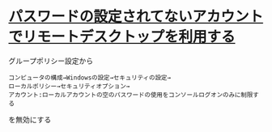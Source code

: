 # [パスワードの設定されてないアカウントでリモートデスクトップを利用する](https://marimelon.github.io/note/windows/remote_login_no_pass)
グループポリシー設定から
```
コンピュータの構成→Windowsの設定→セキュリティの設定→
ローカルポリシー→セキュリティオプション→
アカウント:ローカルアカウントの空のパスワードの使用をコンソールログオンのみに制限する　
```
を無効にする
